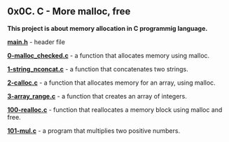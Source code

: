 ## 0x0C. C - More malloc, free

**This project is about memory allocation in C programmig language.**

**[main.h](https://github.com/Mardie328/alx-low_level_programming/tree/main/0x0C-more_malloc_free/main.h)** - header file

**[0-malloc_checked.c](https://github.com/Mardie328/alx-low_level_programming/tree/main/0x0C-more_malloc_free/0-malloc_checked.c)** - a function that allocates memory using malloc.

**[1-string_nconcat.c](https://github.com/Mardie328/alx-low_level_programming/tree/main/0x0C-more_malloc_free/1-string_nconcat.c)** - a function that concatenates two strings.

**[2-calloc.c](https://github.com/Mardie328/alx-low_level_programming/tree/main/0x0C-more_malloc_free/2-calloc.c)** - a function that allocates memory for an array, using malloc.

**[3-array_range.c](https://github.com/Mardie328/alx-low_level_programming/tree/main/0x0C-more_malloc_free/3-array_range.c)** - a function that creates an array of integers.

**[100-realloc.c](https://github.com/Mardie328/alx-low_level_programming/tree/main/0x0C-more_malloc_free/100-realloc.c)** -  function that reallocates a memory block using malloc and free.

**[101-mul.c](https://github.com/Mardie328/alx-low_level_programming/tree/main/0x0C-more_malloc_free/101-mul.c)** - a program that multiplies two positive numbers.
